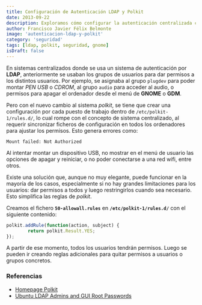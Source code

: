```yaml
---
title: Configuración de Autenticación LDAP y Polkit
date: 2013-09-22
description: Exploramos cómo configurar la autenticación centralizada con LDAP y Polkit, resolviendo problemas comunes y optimizando permisos en sistemas GNOME.
author: Francisco Javier Félix Belmonte
image: 'autenticacion-ldap-y-polkit'
category: 'seguridad'
tags: [ldap, polkit, seguridad, gnome]
isDraft: false
---
```


En sistemas centralizados donde se usa un sistema de autenticación por **LDAP**, anteriormente se usaban los grupos de
usuarios para dar permisos a los distintos usuarios. Por ejemplo, se asignaba al grupo `plugdev` para poder montar _PEN
USB_ o _CDROM_, al grupo `audio` para acceder al audio, o permisos para apagar el ordenador desde el menú de **GNOME** o
**GDM**.

Pero con el nuevo cambio al sistema _polkit_, se tiene que crear una configuración por cada puesto de trabajo dentro de
`/etc/polkit-1/rules.d/`, lo cual rompe con el concepto de sistema centralizado, al requerir sincronizar ficheros de
configuración en todos los ordenadores para ajustar los permisos. Esto genera errores como:

```text
Mount failed: Not Authorized
```

Al intentar montar un dispositivo USB, no mostrar en el menú de usuario las opciones de apagar y reiniciar, o no poder
conectarse a una red wifi, entre otros.

Existe una solución que, aunque no muy elegante, puede funcionar en la mayoría de los casos, especialmente si no hay
grandes limitaciones para los usuarios: dar permisos a todos y luego restringirlos cuando sea necesario. Esto simplifica
las reglas de _polkit_.

Creamos el fichero **`50-allowall.rules`** en **`/etc/polkit-1/rules.d/`** con el siguiente contenido:

```javascript
polkit.addRule(function(action, subject) {
        return polkit.Result.YES;
});
```

A partir de ese momento, todos los usuarios tendrán permisos. Luego se pueden ir creando reglas adicionales para quitar
permisos a usuarios o grupos concretos.

### Referencias

- [Homepage Polkit](https://www.freedesktop.org/wiki/Software/polkit/)
- [Ubuntu LDAP Admins and GUI Root Passwords](https://www.ossramblings.com/ubuntu-with-ldap-user-root-password-issue)
